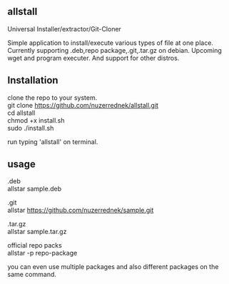 allstall
--------
Universal Installer/extractor/Git-Cloner

Simple application to install/execute various types of file at one place.
Currently supporting .deb,repo package,.git,.tar.gz on debian.
Upcoming wget and program executer. And support for other distros.

Installation
------------
clone the repo to your system.  
git clone https://github.com/nuzerrednek/allstall.git  
cd allstall  
chmod +x install.sh  
sudo ./install.sh   

run typing 'allstall' on terminal.

usage  
----- 
  
.deb  <br/>
allstar sample.deb    
  
.git    
allstar https://github.com/nuzerrednek/sample.git  
  
.tar.gz  
allstar sample.tar.gz  
  
official repo packs  
allstar -p repo-package  

you can even use multiple packages and also different packages on the same command.  


